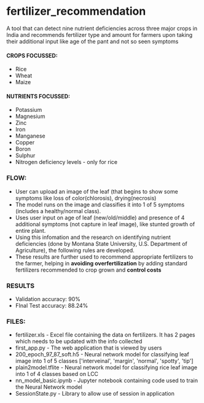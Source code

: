 # fertilizer_recommendation
A tool that can detect nine nutrient deficiencies across three major crops in India and recommends fertilizer type and amount for farmers upon taking their additional input like age of the pant and not so seen symptoms

#### CROPS FOCUSSED:
* Rice
* Wheat
* Maize

#### NUTRIENTS FOCUSSED:
* Potassium
* Magnesium
* Zinc
* Iron
* Manganese
* Copper
* Boron
* Sulphur
* Nitrogen deficiency levels - only for rice

### FLOW:
* User can upload an image of the leaf (that begins to show some symptoms like loss of color(chlorosis), drying(necrosis)
* The model runs on the image and classifies it into 1 of 5 symptoms (includes a healthy/normal class).
* Uses user input on age of leaf (new/old/middle) and presence of 4 additional symptoms (not capture in leaf image), like stunted growth of entire plant.
* Using this infomation and the research on identifying nutrient deficiencies (done by Montana State University, U.S. Department of Agriculture), the following rules are developed.
* These results are further used to recommend appropriate fertilizers to the farmer, helping in **avoiding overfertilization** by adding standard fertilizers recommended to crop grown and **control costs**

### RESULTS
* Validation accuracy: 90%
* FInal Test accuracy: 88.24%

### FILES:
* fertilizer.xls - Excel file containing the data on fertilizers. It has 2 pages which needs to be updated with the info collected
* first_app.py - The web application that is viewed by users
* 200_epoch_97_87_soft.h5 - Neural network model for classifying leaf image into 1 of 5 classes ['interveinal', 'margin', 'normal', 'spotty', 'tip']
* plain2model.tflite - Neural network model for classifying rice leaf image into 1 of 4 classes based on LCC
* nn_model_basic.ipynb - Jupyter notebook containing code used to train the Neural Network model
* SessionState.py - Library to allow use of session in application
